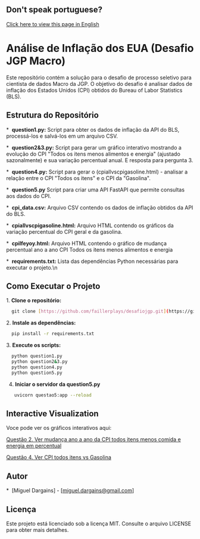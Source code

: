 ## Don't speak portuguese?
[Click here to view this page in English](https://github.com/faillerplays/desafiojgp/blob/main/README-en.md)
# Análise de Inflação dos EUA (Desafio JGP Macro)

Este repositório contém a solução para o desafio de processo seletivo para cientista de dados Macro da JGP. O objetivo do desafio é analisar dados de inflação dos Estados Unidos (CPI) obtidos do Bureau of Labor Statistics (BLS).

## Estrutura do Repositório

*  **question1.py:** Script para obter os dados de inflação da API do BLS, processá-los e salvá-los em um arquivo CSV.

*  **question2&3.py:** Script para gerar um gráfico interativo mostrando a evolução do CPI "Todos os itens menos alimentos e energia" (ajustado sazonalmente) e sua variação percentual anual. E resposta para pergunta 3.

*  **question4.py:** Script para gerar o (cpiallvscpigasoline.html) - analisar a relação entre o CPI "Todos os itens" e o CPI da "Gasolina".

*  **question5.py** Script para criar uma API FastAPI que permite consultas aos dados do CPI.

*  **cpi_data.csv:** Arquivo CSV contendo os dados de inflação obtidos da API do BLS.

*  **cpiallvscpigasoline.html:** Arquivo HTML contendo os gráficos da variação percentual do CPI geral e da gasolina.

*  **cpilfeyoy.html:** Arquivo HTML contendo o gráfico de mudança percentual ano a ano CPI Todos os itens menos alimentos e energia 

*  **requirements.txt:** Lista das dependências Python necessárias para executar o projeto.\n

## Como Executar o Projeto

1. **Clone o repositório:**
  
```bash
  git clone [https://github.com/faillerplays/desafiojgp.git](https://github.com/faillerplays/desafiojgp.git)
```


2. **Instale as dependências:**
  
```bash
  pip install -r requirements.txt
```


3. **Execute os scripts:**
  
```bash
  python question1.py
  python question2&3.py
  python question4.py
  python question5.py
```
4. **Iniciar o servidor da question5.py**
  
```bash
   uvicorn questao5:app --reload
```

## Interactive Visualization

Voce pode ver os gráficos interativos aqui:

[Questão 2. Ver mudança ano a ano da CPI todos itens menos comida e energia em percentual](https://faillerplays.github.io/desafiojgp/cpilfeyoy.html)

[Questão 4. Ver CPI todos itens vs Gasolina](https://faillerplays.github.io/desafiojgp/cpiallvscpigasoline.html)



## Autor

*  [Miguel Dargains] - [miguel.dargains@gmail.com]

## Licença

Este projeto está licenciado sob a licença MIT. Consulte o arquivo LICENSE para obter mais detalhes.
